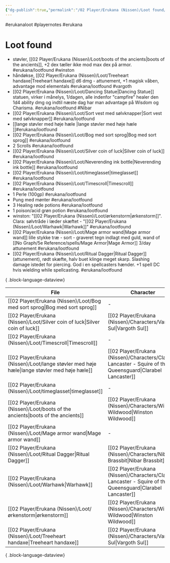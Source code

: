 ```yaml
---
{"dg-publish":true,"permalink":"/02 Player/Erukana (Nissen)/Loot found/"}
---
```


#erukanaloot #playernotes #erukana 


# Loot found 

- støvler, [[02 Player/Erukana (Nissen)/Loot/boots of the ancients\|boots of the ancients]], +2 dex tæller ikke mod max dex på armor. #erukana/lootfound #winston
- håndøkse, [[02 Player/Erukana (Nissen)/Loot/Treeheart handaxe\|Treeheart handaxe]] d6 dmg - attunement, +1 magisk våben, advantage mod elementals #erukana/lootfound #vargoth
- [[02 Player/Erukana (Nissen)/Loot/Dancing Statue\|Dancing Statue]] statuen, virker i månelys, 1/dagen, alle indenfor "campfire" healer den 1d4 ability dmg og indtil næste dag har man advantage på Wisdom og Charisma.  #erukana/lootfound #Nibar
- [[02 Player/Erukana (Nissen)/Loot/Sort vest med sølvknapper\|Sort vest med sølvknapper]] #erukana/lootfound
- [[lange støvler med høje hæle \|lange støvler med høje hæle ]]#erukana/lootfound
- [[02 Player/Erukana (Nissen)/Loot/Bog med sort sprog\|Bog med sort sprog]] #erukana/lootfound
- 2 Scrolls  #erukana/lootfound
- [[02 Player/Erukana (Nissen)/Loot/Silver coin of luck\|Silver coin of luck]] #erukana/lootfound
- [[02 Player/Erukana (Nissen)/Loot/Neverending ink bottle\|Neverending ink bottle]] #erukana/lootfound
- [[02 Player/Erukana (Nissen)/Loot/timeglasset\|timeglasset]]  #erukana/lootfound
- [[02 Player/Erukana (Nissen)/Loot/Timescroll\|Timescroll]]  #erukana/lootfound
- 1 Perle (100gp) #erukana/lootfound
- Pung med mønter #erukana/lootfound
- 3 Healing røde potions  #erukana/lootfound
- 1 poison/acid grøn potion  #erukana/lootfound
- winston: "[[02 Player/Erukana (Nissen)/Loot/ørkenstorm\|ørkenstorm]]". Clara: sølvtråde i læder skæftet - "[[02 Player/Erukana (Nissen)/Loot/Warhawk\|Warhawk]]" #erukana/lootfound
- [[02 Player/Erukana (Nissen)/Loot/Mage armor wand\|Mage armor wand]] lille stykke træ - sort - graveret tegn indlagt med guld, wand of [[No Graph/5e Reference/spells/Mage Armor\|Mage Armor]] 3/day attunement #erukana/lootfound
- [[02 Player/Erukana (Nissen)/Loot/Ritual Dagger\|Ritual Dagger]] (attunement), rødt skæfte, halv buet klinge meget skarp. Slashing damage istedet for piercing. God i en spellcasters hænder.  +1 spell DC hvis wielding while spellcasting.  #erukana/lootfound

{ .block-language-dataview}

| File                                                                                            | Character                                                                                                       |
| ----------------------------------------------------------------------------------------------- | --------------------------------------------------------------------------------------------------------------- |
| [[02 Player/Erukana (Nissen)/Loot/Bog med sort sprog\|Bog med sort sprog]]                   | \-                                                                                                              |
| [[02 Player/Erukana (Nissen)/Loot/Silver coin of luck\|Silver coin of luck]]                 | [[02 Player/Erukana (Nissen)/Characters/Vargoth Sul\|Vargoth Sul]]                                           |
| [[02 Player/Erukana (Nissen)/Loot/Timescroll\|Timescroll]]                                   | \-                                                                                                              |
| [[02 Player/Erukana (Nissen)/Loot/lange støvler med høje hæle\|lange støvler med høje hæle]] | [[02 Player/Erukana (Nissen)/Characters/Clarabel Lancaster - Squire of the Queensguard\|Clarabel Lancaster]] |
| [[02 Player/Erukana (Nissen)/Loot/timeglasset\|timeglasset]]                                 | \-                                                                                                              |
| [[02 Player/Erukana (Nissen)/Loot/boots of the ancients\|boots of the ancients]]             | [[02 Player/Erukana (Nissen)/Characters/Winston Wildwood\|Winston Wildwood]]                                 |
| [[02 Player/Erukana (Nissen)/Loot/Mage armor wand\|Mage armor wand]]                         | \-                                                                                                              |
| [[02 Player/Erukana (Nissen)/Loot/Ritual Dagger\|Ritual Dagger]]                             | [[02 Player/Erukana (Nissen)/Characters/Nibar Brassbit\|Nibar Brassbit]]                                     |
| [[02 Player/Erukana (Nissen)/Loot/Warhawk\|Warhawk]]                                         | [[02 Player/Erukana (Nissen)/Characters/Clarabel Lancaster - Squire of the Queensguard\|Clarabel Lancaster]] |
| [[02 Player/Erukana (Nissen)/Loot/ørkenstorm\|ørkenstorm]]                                   | [[02 Player/Erukana (Nissen)/Characters/Winston Wildwood\|Winston Wildwood]]                                 |
| [[02 Player/Erukana (Nissen)/Loot/Treeheart handaxe\|Treeheart handaxe]]                     | [[02 Player/Erukana (Nissen)/Characters/Vargoth Sul\|Vargoth Sul]]                                           |

{ .block-language-dataview}

